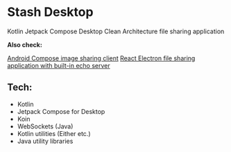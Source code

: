 # Stash Desktop
Kotlin Jetpack Compose Desktop Clean Architecture file sharing application

**Also check:**

[Android Compose image sharing client](https://github.com/numq/Stash)
[React Electron file sharing application with built-in echo server](https://github.com/numq/stash-electron)

## Tech:
- Kotlin
- Jetpack Compose for Desktop
- Koin
- WebSockets (Java)
- Kotlin utilities (Either etc.)
- Java utility libraries

